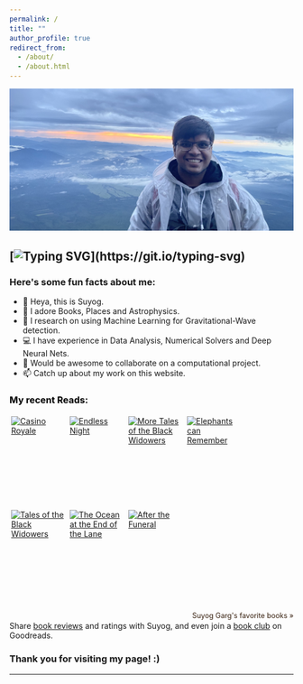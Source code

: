 ```yaml
---
permalink: /
title: ""
author_profile: true
redirect_from: 
  - /about/
  - /about.html
---
```


![](/images/IMG_3799-crop.jpeg)


[![Typing SVG](https://readme-typing-svg.herokuapp.com?font=Tangerine&color=36454F&size=50&duration=5500&width=600&height=75&lines=Heya!+This+is+Suyog!;I'm+an+aspiring+Astrophysicist!;I+love+Books!;I'm+an+avid+Traveller!)](https://git.io/typing-svg)
---
<h3> Here's some fun facts about me: </h3>

- 👋 Heya, this is Suyog.
- 👀 I adore Books, Places and Astrophysics.
- 🌱 I research on using Machine Learning for Gravitational-Wave detection.
- 💻 I have experience in Data Analysis, Numerical Solvers and Deep Neural Nets.
- 💞️ Would be awesome to collaborate on a computational project.
- 📫 Catch up about my work on this website.


<style type="text/css" media="screen">
   .gr_grid_container {
   /* customize grid container div here. eg: width: 500px; */
   }
   .gr_grid_book_container {
   /* customize book cover container div here */
   float: left;
   width: 98px;
   height: 160px;
   padding: 3px 3px;
   overflow: hidden;
   }
</style>
<div id="gr_grid_widget_1586958626">
   <!-- Show static html as a placeholder in case js is not enabled - javascript include will override this if things work -->
   <h3>
      <a style="text-decoration: none; color: black;" rel="nofollow" href="https://www.goodreads.com/review/list/19982554-suyog-garg?shelf=read&utm_medium=api&utm_source=grid_widget">My recent Reads:</a>
   </h3>
   <div class="gr_grid_container">
      <div class="gr_grid_book_container"><a title="Casino Royale (James Bond, #1)" rel="nofollow" href="https://www.goodreads.com/book/show/15954464-casino-royale"><img alt="Casino Royale" border="0" src="https://i.gr-assets.com/images/S/compressed.photo.goodreads.com/books/1352486576l/15954464._SX98_.jpg" /></a></div>
      <div class="gr_grid_book_container"><a title="Endless Night" rel="nofollow" href="https://www.goodreads.com/book/show/10296046-endless-night"><img alt="Endless Night" border="0" src="https://i.gr-assets.com/images/S/compressed.photo.goodreads.com/books/1327962624l/10296046._SX98_.jpg" /></a></div>
      <div class="gr_grid_book_container"><a title="More Tales of the Black Widowers" rel="nofollow" href="https://www.goodreads.com/book/show/1980570.More_Tales_of_the_Black_Widowers"><img alt="More Tales of the Black Widowers" border="0" src="https://i.gr-assets.com/images/S/compressed.photo.goodreads.com/books/1372023821l/1980570._SY160_.jpg" /></a></div>
      <div class="gr_grid_book_container"><a title="Elephants can Remember" rel="nofollow" href="https://www.goodreads.com/book/show/4758530-elephants-can-remember"><img alt="Elephants can Remember" border="0" src="https://i.gr-assets.com/images/S/compressed.photo.goodreads.com/books/1328289904l/4758530._SX98_.jpg" /></a></div>
      <div class="gr_grid_book_container"><a title="Tales of the Black Widowers (The Black Widowers, #1)" rel="nofollow" href="https://www.goodreads.com/book/show/99248.Tales_of_the_Black_Widowers"><img alt="Tales of the Black Widowers" border="0" src="https://i.gr-assets.com/images/S/compressed.photo.goodreads.com/books/1171434710l/99248._SY160_.jpg" /></a></div>
      <div class="gr_grid_book_container"><a title="The Ocean at the End of the Lane" rel="nofollow" href="https://www.goodreads.com/book/show/16078221-the-ocean-at-the-end-of-the-lane"><img alt="The Ocean at the End of the Lane" border="0" src="https://i.gr-assets.com/images/S/compressed.photo.goodreads.com/books/1361358833l/16078221._SX98_.jpg" /></a></div>
      <div class="gr_grid_book_container"><a title="After the Funeral" rel="nofollow" href="https://www.goodreads.com/book/show/7819797-after-the-funeral"><img alt="After the Funeral" border="0" src="https://i.gr-assets.com/images/S/compressed.photo.goodreads.com/books/1327558667l/7819797._SX98_.jpg" /></a></div>
      <br style="clear: both"/><br/><a class="gr_grid_branding" style="font-size: .9em; color: #382110; text-decoration: none; float: right; clear: both" rel="nofollow" href="https://www.goodreads.com/user/show/19982554-suyog-garg">Suyog Garg's favorite books »</a>
      <noscript><br/>Share <a rel="nofollow" href="/">book reviews</a> and ratings with Suyog, and even join a <a rel="nofollow" href="/group">book club</a> on Goodreads.</noscript>
   </div>
</div>
<script src="https://www.goodreads.com/review/grid_widget/19982554.My%20recent%20Reads:?cover_size=medium&hide_link=&hide_title=&num_books=7&order=d&shelf=read&sort=date_read&widget_id=1586958626" type="text/javascript" charset="utf-8"></script>


### Thank you for visiting my page! :) 

------
